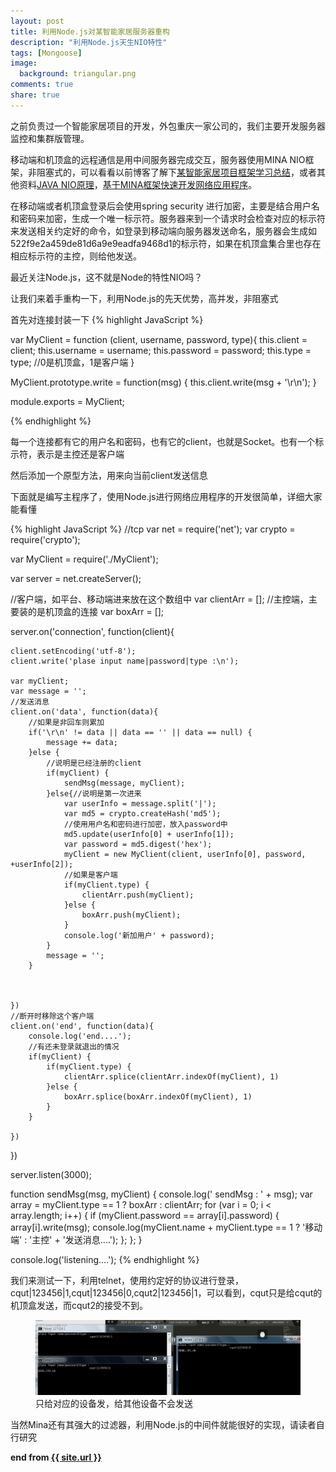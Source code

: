 ```yaml
---
layout: post
title: 利用Node.js对某智能家居服务器重构
description: "利用Node.js天生NIO特性"
tags: [Mongoose]
image:
  background: triangular.png
comments: true
share: true
---
```


之前负责过一个智能家居项目的开发，外包重庆一家公司的，我们主要开发服务器监控和集群版管理。

移动端和机顶盒的远程通信是用中间服务器完成交互，服务器使用MINA NIO框架，非阻塞式的，可以看看以前博客了解下<a href="http://blog.csdn.net/hacke2/article/details/32188927">某智能家居项目框架学习总结</a>，或者其他资料<a href="http://weixiaolu.iteye.com/blog/1479656">JAVA NIO原理</a>，<a href="http://www.iteye.com/topic/166596">基于MINA框架快速开发网络应用程序</a>。

在移动端或者机顶盒登录后会使用spring security 进行加密，主要是结合用户名和密码来加密，生成一个唯一标示符。服务器来到一个请求时会检查对应的标示符来发送相关约定好的命令，如登录到移动端向服务器发送命名，服务器会生成如522f9e2a459de81d6a9e9eadfa9468d1的标示符，如果在机顶盒集合里也存在相应标示符的主控，则给他发送。

最近关注Node.js，这不就是Node的特性NIO吗？

让我们来着手重构一下，利用Node.js的先天优势，高并发，非阻塞式

首先对连接封装一下
{% highlight JavaScript %}

var MyClient = function (client, username, password, type){
	this.client = client;
	this.username = username;
	this.password = password;
	this.type = type; //0是机顶盒，1是客户端
}

MyClient.prototype.write = function(msg) {
	this.client.write(msg + '\r\n');
}

module.exports = MyClient;

{% endhighlight %}

每一个连接都有它的用户名和密码，也有它的client，也就是Socket。也有一个标示符，表示是主控还是客户端

然后添加一个原型方法，用来向当前client发送信息

下面就是编写主程序了，使用Node.js进行网络应用程序的开发很简单，详细大家能看懂

{% highlight JavaScript %}
//tcp
var net = require('net');
var crypto = require('crypto');



var MyClient = require('./MyClient');

var server = net.createServer();

//客户端，如平台、移动端进来放在这个数组中
var clientArr = [];
//主控端，主要装的是机顶盒的连接
var boxArr = [];


server.on('connection', function(client){

	
	client.setEncoding('utf-8');
	client.write('plase input name|password|type :\n');

	var myClient; 
	var message = '';
	//发送消息
	client.on('data', function(data){
		//如果是非回车则累加
		if('\r\n' != data || data == '' || data == null) {
			message += data;
		}else {
			//说明是已经注册的client
			if(myClient) {
				sendMsg(message, myClient);
			}else{//说明是第一次进来
				var userInfo = message.split('|');
				var md5 = crypto.createHash('md5');
				//使用用户名和密码进行加密，放入password中
				md5.update(userInfo[0] + userInfo[1]);
				var password = md5.digest('hex');
				myClient = new MyClient(client, userInfo[0], password, +userInfo[2]);
				//如果是客户端
				if(myClient.type) {
					clientArr.push(myClient);
				}else {
					boxArr.push(myClient);
				}
				console.log('新加用户' + password);
			}
			message = '';
		}
		
		
		
	})
	//断开时移除这个客户端
	client.on('end', function(data){
		console.log('end....');
		//有还未登录就退出的情况
		if(myClient) {
			if(myClient.type) {
				clientArr.splice(clientArr.indexOf(myClient), 1)
			}else {
				boxArr.splice(boxArr.indexOf(myClient), 1)
			}
		}
		
	})
})

server.listen(3000);

function sendMsg(msg, myClient) {
	console.log(' sendMsg : ' + msg);
	var array = myClient.type == 1 ? boxArr : clientArr;
	for (var i = 0; i < array.length; i++) {
		if (myClient.password == array[i].password) {
			 array[i].write(msg);
			 console.log(myClient.name + myClient.type == 1 ? '移动端' : '主控' + '发送消息....');
		};
	};
}

console.log('listening....');
{% endhighlight %}

我们来测试一下，利用telnet，使用约定好的协议进行登录，cqut|123456|1,cqut|123456|0,cqut2|123456|1，可以看到，cqut只是给cqut的机顶盒发送，而cqut2的接受不到。

<figure>
	<a href="/images/article/16.jpg">
		<img src="/images/article/16.jpg" alt="home" />
	</a>
	<figcaption>只给对应的设备发，给其他设备不会发送</figcaption>
</figure>

当然Mina还有其强大的过滤器，利用Node.js的中间件就能很好的实现，请读者自行研究

<strong>end from <a href="{{ site.url }}"> {{ site.url }}</a></strong>